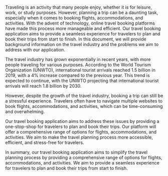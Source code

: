 Traveling is an activity that many people enjoy, whether it is for leisure, work, or study purposes. However, planning a trip can be a daunting task, especially when it comes to booking flights, accommodations, and activities. With the advent of technology, online travel booking platforms have made this process more manageable and efficient. Our travel booking application aims to provide a seamless experience for travelers to plan and book their trips from start to finish. In this document, we will provide background information on the travel industry and the problems we aim to address with our application.

The travel industry has grown exponentially in recent years, with more people traveling for various purposes. According to the World Tourism Organization (UNWTO), international tourist arrivals reached 1.5 billion in 2019, with a 4% increase compared to the previous year. This trend is expected to continue, with the UNWTO projecting that international tourist arrivals will reach 1.8 billion by 2030. 

However, despite the growth of the travel industry, booking a trip can still be a stressful experience. Travelers often have to navigate multiple websites to book flights, accommodations, and activities, which can be time-consuming and overwhelming. 

Our travel booking application aims to address these issues by providing a one-stop-shop for travelers to plan and book their trips. Our platform will offer a comprehensive range of options for flights, accommodations, and activities. We aim to make the travel planning process more accessible, efficient, and stress-free for travelers. 

In summary, our travel booking application aims to simplify the travel planning process by providing a comprehensive range of options for flights, accommodations, and activities. We aim to provide a seamless experience for travelers to plan and book their trips from start to finish.
